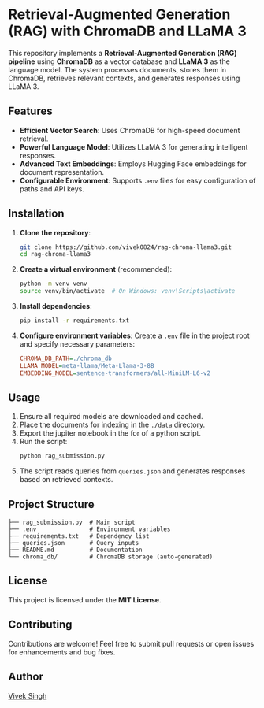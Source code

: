 # Retrieval-Augmented Generation (RAG) with ChromaDB and LLaMA 3

This repository implements a **Retrieval-Augmented Generation (RAG) pipeline** using **ChromaDB** as a vector database and **LLaMA 3** as the language model. The system processes documents, stores them in ChromaDB, retrieves relevant contexts, and generates responses using LLaMA 3.

## Features
- **Efficient Vector Search**: Uses ChromaDB for high-speed document retrieval.
- **Powerful Language Model**: Utilizes LLaMA 3 for generating intelligent responses.
- **Advanced Text Embeddings**: Employs Hugging Face embeddings for document representation.
- **Configurable Environment**: Supports `.env` files for easy configuration of paths and API keys.

## Installation

1. **Clone the repository**:
   ```bash
   git clone https://github.com/vivek0824/rag-chroma-llama3.git
   cd rag-chroma-llama3
   ```

2. **Create a virtual environment** (recommended):
   ```bash
   python -m venv venv
   source venv/bin/activate  # On Windows: venv\Scripts\activate
   ```

3. **Install dependencies**:
   ```bash
   pip install -r requirements.txt
   ```

4. **Configure environment variables**:
   Create a `.env` file in the project root and specify necessary parameters:
   ```ini
   CHROMA_DB_PATH=./chroma_db
   LLAMA_MODEL=meta-llama/Meta-Llama-3-8B
   EMBEDDING_MODEL=sentence-transformers/all-MiniLM-L6-v2
   ```

## Usage

1. Ensure all required models are downloaded and cached.
2. Place the documents for indexing in the `./data` directory.
3. Export the jupiter notebook in the for of a python script.
4. Run the script:
   ```bash
   python rag_submission.py
   ```
5. The script reads queries from `queries.json` and generates responses based on retrieved contexts.

## Project Structure
```
├── rag_submission.py  # Main script
├── .env               # Environment variables
├── requirements.txt   # Dependency list
├── queries.json       # Query inputs
├── README.md          # Documentation
└── chroma_db/         # ChromaDB storage (auto-generated)
```

## License
This project is licensed under the **MIT License**.

## Contributing
Contributions are welcome! Feel free to submit pull requests or open issues for enhancements and bug fixes.

## Author
[Vivek Singh](https://github.com/vivek0824)

